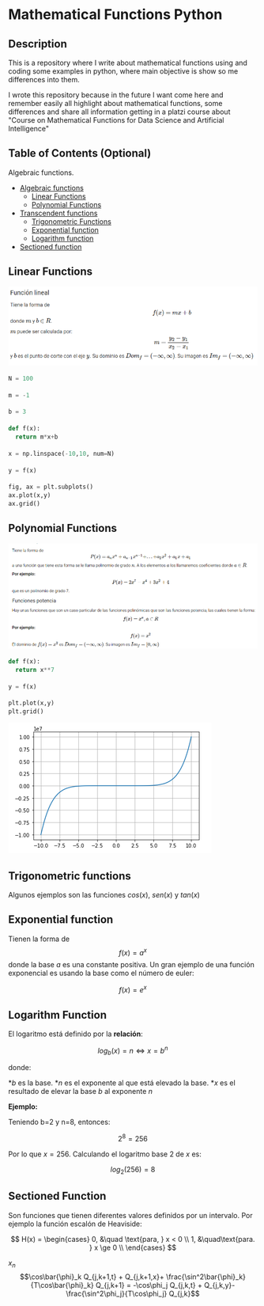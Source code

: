 # Mathematical Functions Python

## Description

This is a repository where I write about mathematical functions using and coding some examples in python, where main objective is show so me differences into them.

I wrote this repository because in the future I want come here and remember easily all highlight about mathematical functions, some differences and share all information getting in a platzi course about "Course on Mathematical Functions for Data Science and Artificial Intelligence"

## Table of Contents (Optional)

Algebraic functions.

   * [Algebraic functions
](#algebraic-functions)
      * [Linear Functions](#linear-functions)
      * [Polynomial Functions](#polynomial-functions)
   * [Transcendent functions
](#transcendent-functions)
      * [Trigonometric Functions](#trigonometric-functions)
      * [Exponential function](#exponential-function)
      * [Logarithm function](#logarithm-function)
   * [Sectioned function
](#sectioned-function)




## Linear Functions

![Alt text](/Images/LinearFunction.png?raw=true "Linear Function.png")


```python
N = 100

m = -1

b = 3

def f(x):
  return m*x+b

x = np.linspace(-10,10, num=N)

y = f(x)

fig, ax = plt.subplots()
ax.plot(x,y)
ax.grid()

```


## Polynomial Functions

![Alt text](/Images/PolynomialFunctions.png?raw=true "Polynomial Functions.png")


```python
def f(x):
  return x**7

y = f(x)

plt.plot(x,y)
plt.grid()

```

![Alt text](/Images/PolynomialFunctionsGrap.png?raw=true "Polynomial Functions Grap.png")

## Trigonometric functions

Algunos ejemplos son las funciones $cos(x)$, $sen(x)$ y $tan(x)$

## Exponential function

Tienen la forma de $$f(x)=a^x$$ donde la base $a$ es una constante positiva. Un gran ejemplo de una función exponencial es usando la base como el número de euler:

$$f(x)=e^x$$

## Logarithm Function

El logaritmo está definido por la **relación**:

$$log_{b}(x) = n \Longleftrightarrow x=b^n$$

donde:

*$b$ es la base.
*$n$ es el exponente al que está elevado la base.
*$x$ es el resultado de elevar la base $b$ al exponente $n$

**Ejemplo:**

Teniendo b=2 y n=8, entonces:

$$2^8=256$$

Por lo que $x=256$. Calculando el logaritmo base 2 de $x$ es:

$$log_{2}(256) = 8$$

## Sectioned Function

Son funciones que tienen diferentes valores definidos por un intervalo. Por ejemplo la función escalón de Heaviside:

$$
H(x) =
     \begin{cases}
        0, &\quad \text{para, } x < 0 \\
        1,  &\quad\text{para. } x \ge 0 \\
     \end{cases}
$$

$x_{n}$
$$\cos\bar{\phi}_k Q_{j,k+1,t} + Q_{j,k+1,x}+ \frac{\sin^2\bar{\phi}_k}{T\cos\bar{\phi}_k} Q_{j,k+1} = -\cos\phi_j Q_{j,k,t} + Q_{j,k,y}-\frac{\sin^2\phi_j}{T\cos\phi_j} Q_{j,k}$$

